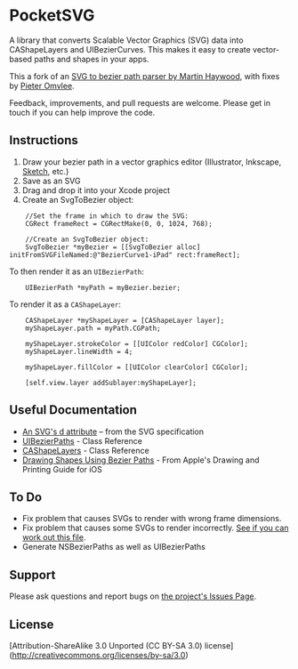 # PocketSVG
A library that converts Scalable Vector Graphics (SVG) data into CAShapeLayers and UIBezierCurves. This makes it easy to create vector-based paths and shapes in your apps. 

This a fork of an [SVG to bezier path parser by Martin Haywood](http://ponderwell.net/2011/05/converting-svg-paths-to-objective-c-paths/), with fixes by [Pieter Omvlee](http://www.bohemiancoding.com/).

Feedback, improvements, and pull requests are welcome. Please get in touch if you can help improve the code. 

## Instructions
1. Draw your bezier path in a vector graphics editor (Illustrator, Inkscape, [Sketch](www.bohemiancoding.com/sketch/), etc.)
1. Save as an SVG
1. Drag and drop it into your Xcode project 
1. Create an SvgToBezier object:

```obj-c
    //Set the frame in which to draw the SVG:
    CGRect frameRect = CGRectMake(0, 0, 1024, 768);

    //Create an SvgToBezier object:
    SvgToBezier *myBezier = [[SvgToBezier alloc] initFromSVGFileNamed:@"BezierCurve1-iPad" rect:frameRect];
```
To then render it as an `UIBezierPath`:

```obj-c
    UIBezierPath *myPath = myBezier.bezier;
```
To render it as a `CAShapeLayer`:
```obj-c
    CAShapeLayer *myShapeLayer = [CAShapeLayer layer];
    myShapeLayer.path = myPath.CGPath;
    
    myShapeLayer.strokeColor = [[UIColor redColor] CGColor];
    myShapeLayer.lineWidth = 4;
    
    myShapeLayer.fillColor = [[UIColor clearColor] CGColor];
    
    [self.view.layer addSublayer:myShapeLayer];
```

## Useful Documentation
* [An SVG's d attribute](http://www.w3.org/TR/SVG/paths.html#PathElement) – from the SVG specification 
* [UIBezierPaths](http://developer.apple.com/library/ios/#documentation/uikit/reference/UIBezierPath_class/Reference/Reference.html) - Class Reference 
* [CAShapeLayers](https://developer.apple.com/library/mac/#documentation/GraphicsImaging/Reference/CAShapeLayer_class/Reference/Reference.html) - Class Reference 
* [Drawing Shapes Using Bezier Paths](http://developer.apple.com/library/ios/#documentation/2ddrawing/conceptual/drawingprintingios/BezierPaths/BezierPaths.html) - From Apple's Drawing and Printing Guide for iOS

## To Do
* Fix problem that causes SVGs to render with wrong frame dimensions.
* Fix problem that causes some SVGs to render incorrectly. [See if you can work out this file](https://dl.dropbox.com/u/34317751/BezierCurve3-iPad.svg).
* Generate NSBezierPaths as well as UIBezierPaths

## Support 
Please ask questions and report bugs on [the project's Issues Page](https://github.com/arielelkin/PocketSVG/issues). 

## License
[Attribution-ShareAlike 3.0 Unported (CC BY-SA 3.0) license] (http://creativecommons.org/licenses/by-sa/3.0)